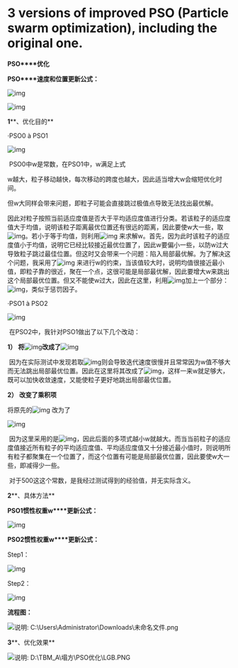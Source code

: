 # 3 versions of improved PSO (Particle swarm optimization), including the original one.

**PSO****优化**

 

**PSO****速度和位置更新公式：**

 

![img](file:///C:\Users\ADMINI~1\AppData\Local\Temp\msohtmlclip1\01\clip_image002.jpg)

![img](file:///C:\Users\ADMINI~1\AppData\Local\Temp\msohtmlclip1\01\clip_image004.jpg)

 

 

**1****、优化目的**

 

·PSO0 à PSO1

 

![img](file:///C:\Users\ADMINI~1\AppData\Local\Temp\msohtmlclip1\01\clip_image006.png)

 

​    PSO0中w是常数，在PSO1中，w满足上式

​    w越大，粒子移动越快，每次移动的跨度也越大，因此适当增大w会缩短优化时间。

​    但w大同样会带来问题，即粒子可能会直接跳过极值点导致无法找出最优解。

​    因此对粒子按照当前适应度值是否大于平均适应度值进行分类。若该粒子的适应度值大于均值，说明该粒子距离最优位置还有很远的距离，因此要使w大一些，取![img](file:///C:\Users\ADMINI~1\AppData\Local\Temp\msohtmlclip1\01\clip_image008.png)。若小于等于均值，则利用![img](file:///C:\Users\ADMINI~1\AppData\Local\Temp\msohtmlclip1\01\clip_image010.png) 来求解w。首先，因为此时该粒子的适应度值小于均值，说明它已经比较接近最优位置了，因此w要偏小一些，以防w过大导致粒子跳过最佳位置。但这时又会带来一个问题：陷入局部最优解。为了解决这个问题，我采用了![img](file:///C:\Users\ADMINI~1\AppData\Local\Temp\msohtmlclip1\01\clip_image012.png) 来进行w的约束，当该值较大时，说明均值很接近最小值，即粒子靠的很近，聚在一个点，这很可能是局部最优解，因此要增大w来跳出这个局部最优位置。但又不能使w过大，因此在这里，利用![img](file:///C:\Users\ADMINI~1\AppData\Local\Temp\msohtmlclip1\01\clip_image014.png)加上一个部分：![img](file:///C:\Users\ADMINI~1\AppData\Local\Temp\msohtmlclip1\01\clip_image016.png)，类似于惩罚因子。

 

 

·PSO1 à PSO2

![img](file:///C:\Users\ADMINI~1\AppData\Local\Temp\msohtmlclip1\01\clip_image018.png)

 

​    在PSO2中，我针对PSO1做出了以下几个改动：

**1）** **将**![img](file:///C:\Users\ADMINI~1\AppData\Local\Temp\msohtmlclip1\01\clip_image020.png)**改成了**![img](file:///C:\Users\ADMINI~1\AppData\Local\Temp\msohtmlclip1\01\clip_image022.png)

​    因为在实际测试中发现若取![img](file:///C:\Users\ADMINI~1\AppData\Local\Temp\msohtmlclip1\01\clip_image014.png)则会导致迭代速度很慢并且常常因为w值不够大而无法跳出局部最优位置。因此在这里将其改成了![img](file:///C:\Users\ADMINI~1\AppData\Local\Temp\msohtmlclip1\01\clip_image024.png)，这样一来w就足够大，既可以加快收敛速度，又能使粒子更好地跳出局部最优位置。

**2）** **改变了乘积项**

将原先的![img](file:///C:\Users\ADMINI~1\AppData\Local\Temp\msohtmlclip1\01\clip_image016.png) 改为了

![img](file:///C:\Users\ADMINI~1\AppData\Local\Temp\msohtmlclip1\01\clip_image026.png) 

 

​       因为这里采用的是![img](file:///C:\Users\ADMINI~1\AppData\Local\Temp\msohtmlclip1\01\clip_image028.png)，因此后面的多项式越小w就越大。而当当前粒子的适应度值接近所有粒子的平均适应度值、平均适应度值又十分接近最小值时，则说明所有粒子都聚集在一个位置了，而这个位置有可能是局部最优位置，因此要使w大一些，即减得少一些。

​    对于500这这个常数，是我经过测试得到的经验值，并无实际含义。

 

 

 

**2****、具体方法**

 

**PSO1****惯性权重****w****更新公式：**

 

![img](file:///C:\Users\ADMINI~1\AppData\Local\Temp\msohtmlclip1\01\clip_image006.png)

 

 

 

**PSO2****惯性权重****w****更新公式：**

 

Step1：

 

![img](file:///C:\Users\ADMINI~1\AppData\Local\Temp\msohtmlclip1\01\clip_image030.png)

 

 

 

Step2：

![img](file:///C:\Users\ADMINI~1\AppData\Local\Temp\msohtmlclip1\01\clip_image018.png)

 

 

 

 

 

 

**流程图：**

![说明: C:\Users\Administrator\Downloads\未命名文件.png](file:///C:\Users\ADMINI~1\AppData\Local\Temp\msohtmlclip1\01\clip_image032.png)

 

 

 

**3****、优化效果**

 

![说明: D:\TBM_A\塌方\PSO优化\LGB.PNG](file:///C:\Users\ADMINI~1\AppData\Local\Temp\msohtmlclip1\01\clip_image033.png)
